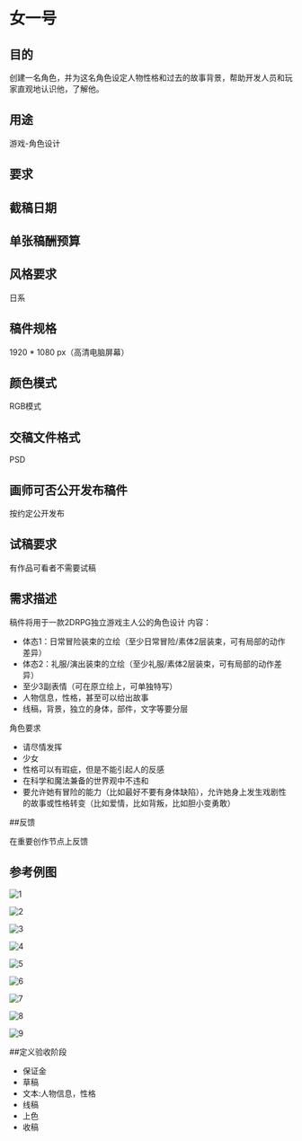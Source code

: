 # 女一号

## 目的

创建一名角色，并为这名角色设定人物性格和过去的故事背景，帮助开发人员和玩家直观地认识他，了解他。

## 用途

游戏-角色设计

## 要求

## 截稿日期

## 单张稿酬预算

## 风格要求

日系

## 稿件规格

1920 * 1080 px（高清电脑屏幕）

## 颜色模式

RGB模式

## 交稿文件格式

PSD

## 画师可否公开发布稿件

按约定公开发布

## 试稿要求

有作品可看者不需要试稿

## 需求描述
稿件将用于一款2DRPG独立游戏主人公的角色设计
内容：
- 体态1：日常冒险装束的立绘（至少日常冒险/素体2层装束，可有局部的动作差异）
- 体态2：礼服/演出装束的立绘（至少礼服/素体2层装束，可有局部的动作差异）
- 至少3副表情（可在原立绘上，可单独特写）
- 人物信息，性格，甚至可以给出故事
- 线稿，背景，独立的身体，部件，文字等要分层

角色要求
- 请尽情发挥
- 少女
- 性格可以有瑕疵，但是不能引起人的反感
- 在科学和魔法兼备的世界观中不违和
- 要允许她有冒险的能力（比如最好不要有身体缺陷），允许她身上发生戏剧性的故事或性格转变（比如爱情，比如背叛，比如胆小变勇敢）


##反馈

在重要创作节点上反馈

## 参考例图

![1](hero_design/1.jpg)

![2](hero_design/2.jpg)

![3](hero_design/3.jpg)

![4](hero_design/4.jpg)

![5](hero_design/5.jpg)

![6](hero_design/6.jpg)

![7](hero_design/7.jpg)

![8](hero_design/8.jpg)

![9](hero_design/9.jpg)



##定义验收阶段
- 保证金
- 草稿
- 文本:人物信息，性格
- 线稿
- 上色
- 收稿